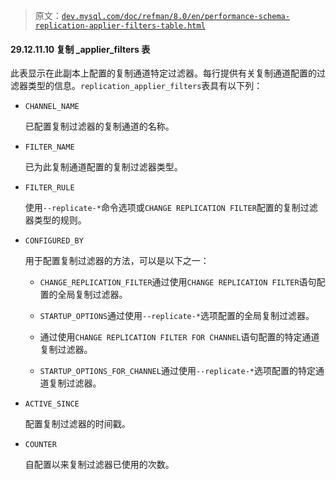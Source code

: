 > 原文：[`dev.mysql.com/doc/refman/8.0/en/performance-schema-replication-applier-filters-table.html`](https://dev.mysql.com/doc/refman/8.0/en/performance-schema-replication-applier-filters-table.html)

#### 29.12.11.10 复制 _applier_filters 表

此表显示在此副本上配置的复制通道特定过滤器。每行提供有关复制通道配置的过滤器类型的信息。`replication_applier_filters`表具有以下列：

+   `CHANNEL_NAME`

    已配置复制过滤器的复制通道的名称。

+   `FILTER_NAME`

    已为此复制通道配置的复制过滤器类型。

+   `FILTER_RULE`

    使用`--replicate-*`命令选项或`CHANGE REPLICATION FILTER`配置的复制过滤器类型的规则。

+   `CONFIGURED_BY`

    用于配置复制过滤器的方法，可以是以下之一：

    +   `CHANGE_REPLICATION_FILTER`通过使用`CHANGE REPLICATION FILTER`语句配置的全局复制过滤器。

    +   `STARTUP_OPTIONS`通过使用`--replicate-*`选项配置的全局复制过滤器。

    +   通过使用`CHANGE REPLICATION FILTER FOR CHANNEL`语句配置的特定通道复制过滤器。

    +   `STARTUP_OPTIONS_FOR_CHANNEL`通过使用`--replicate-*`选项配置的特定通道复制过滤器。

+   `ACTIVE_SINCE`

    配置复制过滤器的时间戳。

+   `COUNTER`

    自配置以来复制过滤器已使用的次数。
